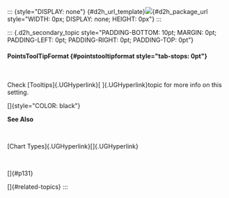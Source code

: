 ::: {style="DISPLAY: none"}
[](ms-xhelp:///?Id=d2h_url_template){#d2h_url_template}![](!package_url!){#d2h_package_url style="WIDTH: 0px; DISPLAY: none; HEIGHT: 0px"}
:::

::: {.d2h_secondary_topic style="PADDING-BOTTOM: 10pt; MARGIN: 0pt; PADDING-LEFT: 0pt; PADDING-RIGHT: 0pt; PADDING-TOP: 0pt"}
#### PointsToolTipFormat {#pointstooltipformat style="tab-stops: 0pt"}

 

Check [Tooltips]{.UGHyperlink}[ ]{.UGHyperlink}topic for more info on this setting.

[]{style="COLOR: black"} 

**See Also**

 

[Chart Types]{.UGHyperlink}[]{.UGHyperlink}

 

[]{#p131} 

[]{#related-topics}
:::
